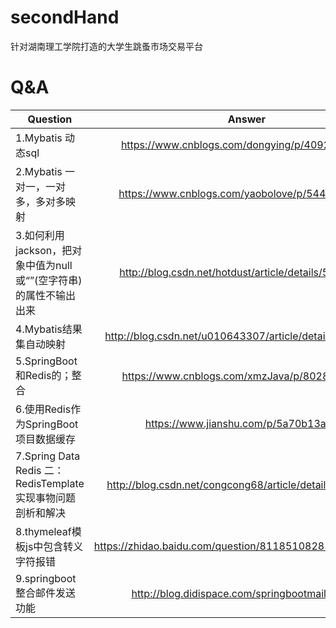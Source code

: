 # secondHand
针对湖南理工学院打造的大学生跳蚤市场交易平台


# Q&A

| Question       | Answer       |
| ------------- |:-------------:|
| 1.Mybatis 动态sql|https://www.cnblogs.com/dongying/p/4092662.html| 
| 2.Mybatis 一对一，一对多，多对多映射|https://www.cnblogs.com/yaobolove/p/5444046.html| 
| 3.如何利用jackson，把对象中值为null或“”(空字符串)的属性不输出出来|http://blog.csdn.net/hotdust/article/details/52105922| 
| 4.Mybatis结果集自动映射|http://blog.csdn.net/u010643307/article/details/70148746| 
| 5.SpringBoot和Redis的；整合|https://www.cnblogs.com/xmzJava/p/8028312.html|
| 6.使用Redis作为SpringBoot项目数据缓存|https://www.jianshu.com/p/5a70b13a4fa7|
|7.Spring Data Redis 二：RedisTemplate实现事物问题剖析和解决|http://blog.csdn.net/congcong68/article/details/52734735|  
|8.thymeleaf模板js中包含转义字符报错|https://zhidao.baidu.com/question/811851082853036012.html|  
|9.springboot 整合邮件发送功能|http://blog.didispace.com/springbootmailsender/|